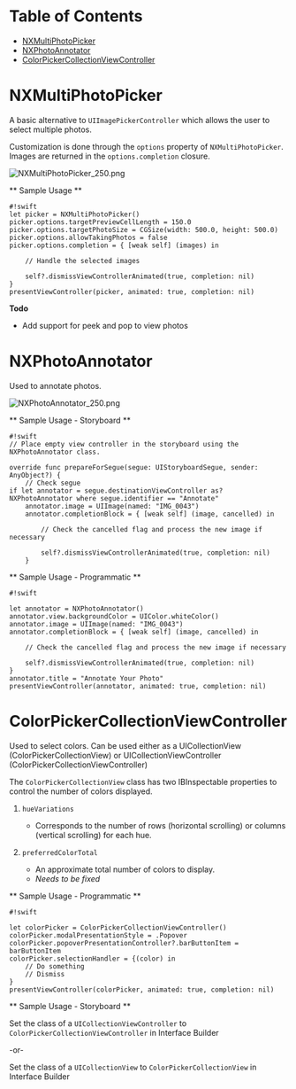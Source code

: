 # Table of Contents #

* [NXMultiPhotoPicker](#markdown-header-NXMultiPhotoPicker)
* [NXPhotoAnnotator](#markdown-header-NXPhotoAnnotator)
* [ColorPickerCollectionViewController](#markdown-header-ColorPickerCollectionViewController)

# NXMultiPhotoPicker #

A basic alternative to `UIImagePickerController` which allows the user to select multiple photos.  

Customization is done through the `options` property of `NXMultiPhotoPicker`.  Images are returned in the `options.completion` closure.

![NXMultiPhotoPicker_250.png](https://bitbucket.org/repo/qeGGjy/images/1115361277-NXMultiPhotoPicker_250.png)

** Sample Usage **

```
#!swift
let picker = NXMultiPhotoPicker()
picker.options.targetPreviewCellLength = 150.0
picker.options.targetPhotoSize = CGSize(width: 500.0, height: 500.0)
picker.options.allowTakingPhotos = false
picker.options.completion = { [weak self] (images) in

    // Handle the selected images

    self?.dismissViewControllerAnimated(true, completion: nil)
}
presentViewController(picker, animated: true, completion: nil)

```


**Todo**

* Add support for peek and pop to view photos


# NXPhotoAnnotator #
Used to annotate photos.

![NXPhotoAnnotator_250.png](https://bitbucket.org/repo/qeGGjy/images/1623014420-NXPhotoAnnotator_250.png)

** Sample Usage - Storyboard **
```
#!swift
// Place empty view controller in the storyboard using the NXPhotoAnnotator class.

override func prepareForSegue(segue: UIStoryboardSegue, sender: AnyObject?) {
    // Check segue
if let annotator = segue.destinationViewController as? NXPhotoAnnotator where segue.identifier == "Annotate"
    annotator.image = UIImage(named: "IMG_0043")
    annotator.completionBlock = { [weak self] (image, cancelled) in

        // Check the cancelled flag and process the new image if necessary

        self?.dismissViewControllerAnimated(true, completion: nil)
    }
```


** Sample Usage - Programmatic **

```
#!swift

let annotator = NXPhotoAnnotator()
annotator.view.backgroundColor = UIColor.whiteColor()
annotator.image = UIImage(named: "IMG_0043")
annotator.completionBlock = { [weak self] (image, cancelled) in

    // Check the cancelled flag and process the new image if necessary

    self?.dismissViewControllerAnimated(true, completion: nil)
}
annotator.title = "Annotate Your Photo"
presentViewController(annotator, animated: true, completion: nil)

```



# ColorPickerCollectionViewController #

Used to select colors.  Can be used either as a UICollectionView (ColorPickerCollectionView) or UICollectionViewController (ColorPickerCollectionViewController)

The `ColorPickerCollectionView` class has two IBInspectable properties to control the number of colors displayed.

1. `hueVariations`
    * Corresponds to the number of rows (horizontal scrolling) or columns (vertical scrolling) for each hue.

2. `preferredColorTotal`
    * An approximate total number of colors to display.
    * *Needs to be fixed*


** Sample Usage - Programmatic **
```
#!swift

let colorPicker = ColorPickerCollectionViewController()
colorPicker.modalPresentationStyle = .Popover
colorPicker.popoverPresentationController?.barButtonItem = barButtonItem
colorPicker.selectionHandler = {(color) in
    // Do something
    // Dismiss
}
presentViewController(colorPicker, animated: true, completion: nil)
```

** Sample Usage - Storyboard **

Set the class of a `UICollectionViewController` to `ColorPickerCollectionViewController` in Interface Builder

-or-

Set the class of a `UICollectionView` to `ColorPickerCollectionView` in Interface Builder